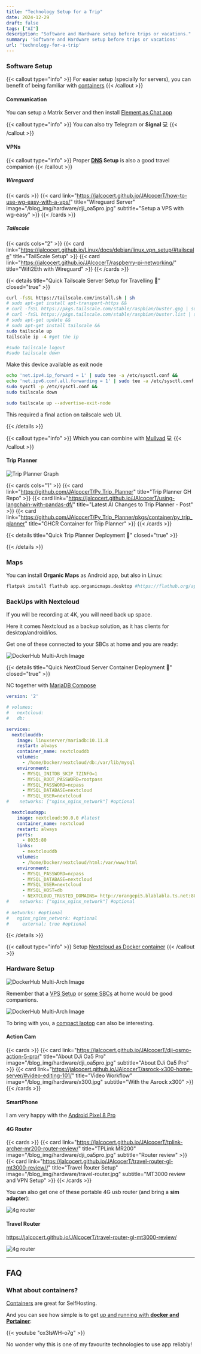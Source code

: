```yaml
---
title: "Technology Setup for a Trip"
date: 2024-12-29
draft: false
tags: ["AI"]
description: "Software and Hardware setup before trips or vacations."
summary: 'Software and Hardware setup before trips or vacations'
url: 'technology-for-a-trip'
---
```



### Software Setup

{{< callout type="info" >}}
For easier setup (specially for servers), you can benefit of being familiar with [containers](#what-about-containers) 
{{< /callout >}}

#### Communication

You can setup a Matrix Server and then install [Element as Chat app](https://jalcocert.github.io/Linux/docs/privacy/android/#my-fav-android-apps)


{{< callout type="info" >}}
You can also try Telegram or **Signal** 💻 
{{< /callout >}}

#### VPNs

{{< callout type="info" >}}
Proper **[DNS](https://jalcocert.github.io/Linux/docs/debian/linux_vpn_setup/#dns-what) Setup** is also a good travel companion 
{{< /callout >}}

##### Wireguard

{{< cards >}}
  {{< card link="https://jalcocert.github.io/JAlcocerT/how-to-use-wg-easy-with-a-vps/" title="Wireguard Server" image="/blog_img/hardware/dji_oa5pro.jpg" subtitle="Setup a VPS with wg-easy" >}}
{{< /cards >}}

##### Tailscale


{{< cards cols="2" >}}
  {{< card link="https://jalcocert.github.io/Linux/docs/debian/linux_vpn_setup/#tailscale" title="TailScale Setup" >}}
  {{< card link="https://jalcocert.github.io/JAlcocerT/raspberry-pi-networking/" title="Wifi2Eth with Wireguard" >}}
{{< /cards >}}


{{< details title="Quick Tailscale Server Setup for Travelling 📌" closed="true" >}}

```sh
curl -fsSL https://tailscale.com/install.sh | sh
# sudo apt-get install apt-transport-https &&
# curl -fsSL https://pkgs.tailscale.com/stable/raspbian/buster.gpg | sudo apt-key add - &&
# curl -fsSL https://pkgs.tailscale.com/stable/raspbian/buster.list | sudo tee /etc/apt/sources.list.d/tailscale.list &&
# sudo apt-get update &&
# sudo apt-get install tailscale &&
sudo tailscale up
tailscale ip -4 #get the ip 

#sudo tailscale logout
#sudo tailscale down
```

Make this device available as exit node
```sh
echo 'net.ipv4.ip_forward = 1' | sudo tee -a /etc/sysctl.conf &&
echo 'net.ipv6.conf.all.forwarding = 1' | sudo tee -a /etc/sysctl.conf &&
sudo sysctl -p /etc/sysctl.conf &&
sudo tailscale down

sudo tailscale up --advertise-exit-node
```

This required a final action on tailscale web UI.

{{< /details >}}

{{< callout type="info" >}}
Which you can combine with [Mullvad](https://jalcocert.github.io/Linux/docs/debian/linux_vpn_setup/#mullvad) 💻 
{{< /callout >}}

#### Trip Planner


![Trip Planner Graph](https://github.com/JAlcocerT/Py_Trip_Planner/raw/main/images/trip-planner-main-graph.png)

{{< cards cols="1" >}}
  {{< card link="https://github.com/JAlcocerT/Py_Trip_Planner" title="Trip Planner GH Repo" >}}
  {{< card link="https://jalcocert.github.io/JAlcocerT/using-langchain-with-pandas-df/" title="Latest AI Changes to Trip Planner - Post" >}}
  {{< card link="https://github.com/JAlcocerT/Py_Trip_Planner/pkgs/container/py_trip_planner" title="GHCR Container for Trip Planner" >}}
{{< /cards >}}


{{< details title="Quick Trip Planner Deployment 📌" closed="true" >}}


{{< /details >}}

### Maps

You can install **Organic Maps** as Android app, but also in Linux:

```sh
flatpak install flathub app.organicmaps.desktop #https://flathub.org/apps/app.organicmaps.desktop
```

### BackUps with Nextcloud

If you will be recording at 4K, you will need back up space.

Here it comes Nextcloud as a backup solution, as it has clients for desktop/android/ios.

Get one of these connected to your SBCs at home and you are ready:


![DockerHub Multi-Arch Image](/blog_img/hardware/crucial-1tb-ssd.jpg)


{{< details title="Quick NextCloud Server Container Deployment 📌" closed="true" >}}

NC together with [MariaDB Compose](https://github.com/JAlcocerT/Docker/blob/main/Backups/NextCloud/nc_mariadb.yml)

```yml
version: '2'

# volumes:
#   nextcloud:
#   db:

services:
  nextclouddb:
    image: linuxserver/mariadb:10.11.8
    restart: always
    container_name: nextclouddb
    volumes:
      - /home/Docker/nextcloud/db:/var/lib/mysql
    environment:
      - MYSQL_INITDB_SKIP_TZINFO=1
      - MYSQL_ROOT_PASSWORD=rootpass
      - MYSQL_PASSWORD=ncpass
      - MYSQL_DATABASE=nextcloud
      - MYSQL_USER=nextcloud
#    networks: ["nginx_nginx_network"] #optional 

  nextcloudapp:
    image: nextcloud:30.0.0 #latest
    container_name: nextcloud
    restart: always
    ports:
      - 8035:80
    links:
      - nextclouddb
    volumes:
      - /home/Docker/nextcloud/html:/var/www/html
    environment:
      - MYSQL_PASSWORD=ncpass
      - MYSQL_DATABASE=nextcloud
      - MYSQL_USER=nextcloud
      - MYSQL_HOST=db
      - NEXTCLOUD_TRUSTED_DOMAINS= http://orangepi5.blablabla.ts.net:8035 #http://0.0.0.0:8050 #https://nextcloud.yourduckdnsubdomain.duckdns.org/
#    networks: ["nginx_nginx_network"] #optional 
 
# networks: #optional
#   nginx_nginx_network: #optional
#     external: true #optional
```

{{< /details >}}

{{< callout type="info" >}}
Setup [Nextcloud as Docker container](https://github.com/JAlcocerT/Docker/tree/main/Backups/NextCloud) 
{{< /callout >}}


### Hardware Setup


![DockerHub Multi-Arch Image](/blog_img/hardware/travel-pakc.jpg)

Remember that a [VPS Setup](https://jalcocert.github.io/Linux/docs/linux__cloud/cloud/#other-clouds) or [some SBCs](https://jalcocert.github.io/JAlcocerT/cloud-vs-single-board-computers/) at home would be good companions.

![DockerHub Multi-Arch Image](/blog_img/hardware/sbcs-x13.jpg)

To bring with you, a [compact laptop](https://jalcocert.github.io/JAlcocerT/laptop-lenovo-thinkpad-x13-benchmark/) can also be interesting.


#### Action Cam

<!--
![DJI Osmo Action 5 Pro](/blog_img/hardware/dji_oa5pro.jpg) 
-->

{{< cards >}}
  {{< card link="https://jalcocert.github.io/JAlcocerT/dji-osmo-action-5-pro/" title="About DJi Oa5 Pro" image="/blog_img/hardware/dji_oa5pro.jpg" subtitle="About DJi Oa5 Pro" >}}
  {{< card link="https://jalcocert.github.io/JAlcocerT/asrock-x300-home-server/#video-editing-101/" title="Video Workflow" image="/blog_img/hardware/x300.jpg" subtitle="With the Asrock x300" >}}
{{< /cards >}}

#### SmartPhone

I am very happy with the [Android Pixel 8 Pro](https://jalcocert.github.io/JAlcocerT/pixel-8-pro-tricks/)

#### 4G Router

{{< cards >}}
  {{< card link="https://jalcocert.github.io/JAlcocerT/tplink-archer-mr200-router-review/" title="TPLink MR200" image="/blog_img/hardware/dji_oa5pro.jpg" subtitle="Router review" >}}
  {{< card link="https://jalcocert.github.io/JAlcocerT/travel-router-gl-mt3000-review//" title="Travel Router Setup" image="/blog_img/hardware/travel-router.jpg" subtitle="MT3000 review and VPN Setup" >}}
{{< /cards >}}


You can also get one of these portable 4G usb router (and bring a **sim adapter**):

![4g router](/blog_img/hardware/portable-4g-router-usb.jpg)


#### Travel Router

https://jalcocert.github.io/JAlcocerT/travel-router-gl-mt3000-review/

![4g router](/blog_img/hardware/travel-router.jpg)


---

## FAQ

### What about containers?

[Containers](https://fossengineer.com/understanding-containers-for-selfhosting/) are great for SelfHosting.

And you can see how simple is to get [up and running with **docker and Portainer**](https://jalcocert.github.io/Linux/docs/linux__cloud/selfhosting/):

{{< youtube "ox3IsWH-o7g" >}}

<!-- https://www.youtube.com/shorts/ox3IsWH-o7g -->

No wonder why this is one of my favourite technologies to use app reliably!